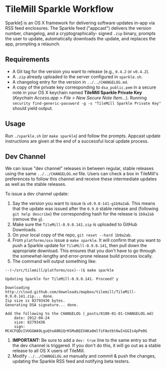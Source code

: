 # TileMill Sparkle Workflow

Sparkle[1] is an OS X framework for delivering software updates in-app via RSS feed enclosures.
The Sparkle feed ("appcast") delivers the version number, changelog, and a cryptographically-
signed `.zip` binary, prompts the user to update, automatically downloads the update,
and replaces the app, prompting a relaunch.

## Requirements

 * A Git tag for the version you want to release (e.g., `0.4.2` or `v0.4.2`).
 * A `.zip` already uploaded to the server configured in `sparkle.sh`.
 * A changelog entry for the version in `../../CHANGELOG.md`.
 * A copy of the private key corresponding to `dsa_public.pem` in a secure note in your OS X
   keychain named **TileMill Sparkle Private Key** (*Keychain Access.app > File > New Secure
   Note Item...*). Running `security find-generic-password -g -s "TileMill Sparkle Private
   Key"` should yield output.

## Usage

Run `./sparkle.sh` (or `make sparkle`) and follow the prompts. Appcast update instructions
are given at the end of a successful local update process.

## Dev Channel

We can issue "dev channel" releases in between regular, stable releases using the same
`../../CHANGELOG.md` file. Users can check a box in TileMill's preferences to follow
this channel and receive these intermediate updates as well as the stable releases.

To issue a dev channel update:

 1. Say the version you want to issue is `v0.9.0-141-g1b9a2ab`. This means that the update
 was issued after the `0.9.0` stable release and (following `git help describe`) the
 corresponding hash for the release is `1b9a2ab` (remove the `g`).
 1. Make sure the `TileMill-0.9.0.141.zip` is uploaded to GitHub Downloads.
 1. On your local copy of the repo, `git reset --hard 1b9a2ab`.
 1. From `platforms/osx` issue a `make sparkle`. It will confirm that you want to push a
 Sparkle update for `TileMill-0.9.0.141`, then pull down the appropriate download. This
 ensures that you don't have to go through the somewhat-lengthy and error-prone release
 build process locally.
 1. The command will output something like:
   ```
   --(~/src/tilemill/platforms/osx)--($ make sparkle
   
   Updating Sparkle for TileMill-0.9.0.141. Proceed? y
   
   Downloading http://cloud.github.com/downloads/mapbox/tilemill/TileMill-0.9.0.141.zip... done.
   Zip size is 82793436 bytes.
   Generating DSA signature... done.
   
   Add the following to the CHANGELOG (_posts/0100-01-01-CHANGELOG.md)
       date: 2012-04-24
       size: 82793436
       sign: MC4CFQDzIVUGGWA9LguQtoA0N1QrKSMuBQIVAKa8mlfzFAotbt6wInGGIs4pPe0G
   ```
 1. **IMPORTANT:** Be sure to add a `dev: true` line to the same entry so that the dev
 channel is triggered. If you don't do this, it will go out as a stable release to all
 OS X users of TileMill.
 1. Modify `../../CHANGELOG.md` manually and commit & push the changes, updating the 
 Sparkle RSS feed and notifying beta testers.

[1]: http://sparkle.andymatuschak.org/
